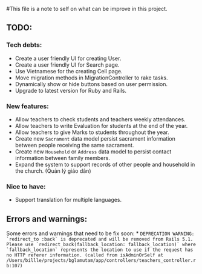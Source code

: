 #This file is a note to self on what can be improve in this project.

## TODO:
### Tech debts:
* Create a user friendly UI for creating User.
* Create a user friendly UI for Search page.
* Use Vietnamese for the creating Cell page.
* Move migration methods in MigrationController to rake tasks.
* Dynamically show or hide buttons based on user permission.
* Upgrade to latest version for Ruby and Rails.
### New features:
* Allow teachers to check students and teachers weekly attendances.
* Allow teachers to write Evaluation for students at the end of the year.
* Allow teachers to give Marks to students throughout the year.
* Create new ```Sacrament``` data model persist sacrament information between people receiving the same sacrament.
* Create new ```Household``` or ```Address``` data model to persist contact information between family members.
* Expand the system to support records of other people and household in the church. (Quản lý giáo dân) 
### Nice to have:
* Support translation for multiple languages.

## Errors and warnings:
Some errors and warnings that need to be fix soon:
* 
    ```
    DEPRECATION WARNING: `redirect_to :back` is deprecated and will be removed from Rails 5.1. Please use `redirect_back(fallback_location: fallback_location)` where `fallback_location` represents the location to use if the request has no HTTP referer information. (called from isAdminOrSelf at /Users/billle/projects/bglamutam/app/controllers/teachers_controller.rb:107)
    ```
